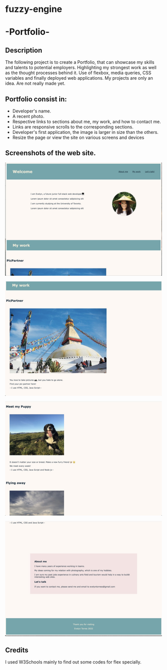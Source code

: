 # fuzzy-engine

# -Portfolio-
## Description

The following project is to create a Portfolio, that can showcase my skills and talents to potential employers.
Highlighting my strongest work as well as the thought processes behind it. 
Use of flexbox, media queries, CSS variables and finally deployed web applications.
My projects are only an idea. Are not really made yet.

## Portfolio consist in:
- Developer's name. 
- A recent photo. 
- Respective links to sections about me, my work, and how to contact me.
- Links are responsive scrolls to the corresponding sections.
- Developer's first application, the image is larger in size than the others.
- Resize the page or view the site on various screens and devices


## Screenshots of the web site.

![](./assets/images/web-site1.jpeg)

![](./assets/images/web-site2.jpeg)


![](./assets/images/web-site3.jpeg)


![](./assets/images/web-site4.jpeg)




## Credits
I used W3Schools mainly to find out some codes for flex specially.

